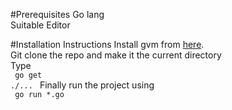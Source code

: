 
#Prerequisites
Go lang </br>
Suitable Editor

#Installation Instructions
Install gvm from <a href="https://github.com/moovweb/gvm">here</a>. </br>
Git clone the repo and make it the current directory</br>
Type </br> <code> go get ./... </code> 
Finally run the project using </br> <code> go run *.go </code>

